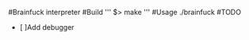 #Brainfuck interpreter
#Build
'''
$> make
'''
#Usage
./brainfuck <path to brainfuck program>
#TODO
- [ ]Add debugger